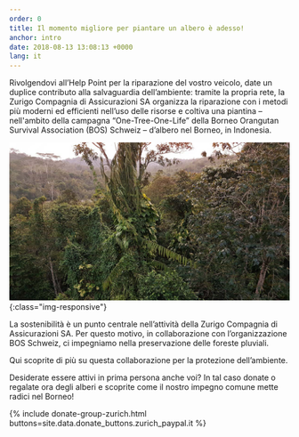 ```yaml
---
order: 0
title: Il momento migliore per piantare un albero è adesso! 
anchor: intro
date: 2018-08-13 13:08:13 +0000
lang: it
---
```

Rivolgendovi all’Help Point per la riparazione del vostro veicolo, date un duplice contributo alla salvaguardia dell’ambiente: tramite la propria rete, la Zurigo Compagnia di Assicurazioni SA organizza la riparazione con i metodi più moderni ed efficienti nell’uso delle risorse e coltiva una piantina – nell'ambito della campagna “One-Tree-One-Life” della Borneo Orangutan Survival Association (BOS) Schweiz – d’albero nel Borneo, in Indonesia.

![Forest](/assets/img/intro_forest.jpg){:class="img-responsive"}

La sostenibilità è un punto centrale nell’attività della Zurigo Compagnia di Assicurazioni SA. Per questo motivo, in collaborazione con l’organizzazione BOS Schweiz, ci impegniamo nella preservazione delle foreste pluviali. 

Qui scoprite di più su questa collaborazione per la protezione dell’ambiente. 

Desiderate essere attivi in prima persona anche voi? In tal caso donate o regalate ora degli alberi e scoprite come il nostro impegno comune mette radici nel Borneo!

{% include donate-group-zurich.html buttons=site.data.donate_buttons.zurich_paypal.it %}
